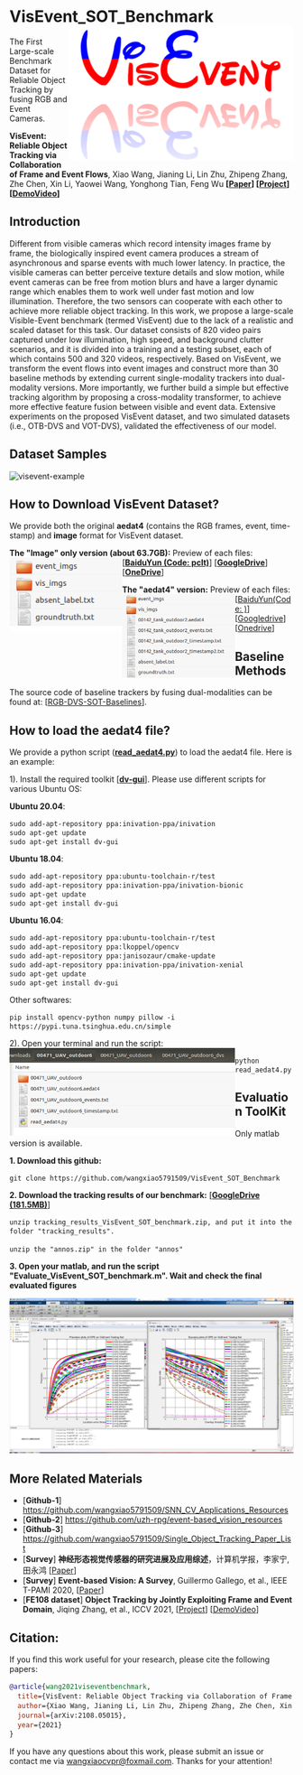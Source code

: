 # VisEvent_SOT_Benchmark <img src="visevent_art.png" width="400" align="right"> 
The First Large-scale Benchmark Dataset for Reliable Object Tracking by fusing RGB and Event Cameras. 

**VisEvent: Reliable Object Tracking via Collaboration of Frame and Event Flows**, Xiao Wang, Jianing Li, Lin Zhu, Zhipeng Zhang, Zhe Chen, Xin Li, Yaowei Wang, Yonghong Tian, Feng Wu **[[Paper](https://arxiv.org/pdf/2108.05015.pdf)] [[Project](https://sites.google.com/view/viseventtrack/)] [[DemoVideo](https://www.youtube.com/watch?v=U4uUjci9Gjc)]** 


## Introduction 
Different from visible cameras which record intensity images frame by frame, the biologically inspired event camera produces a stream of asynchronous and sparse events with much lower latency. In practice, the visible cameras can better perceive texture details and slow motion, while event cameras can be free from motion blurs and have a larger dynamic range which enables them to work well under fast motion and low illumination. Therefore, the two sensors can cooperate with each other to achieve more reliable object tracking. In this work, we propose a large-scale Visible-Event benchmark (termed VisEvent) due to the lack of a realistic and scaled dataset for this task. Our dataset consists of 820 video pairs captured under low illumination, high speed, and background clutter scenarios, and it is divided into a training and a testing subset, each of which contains 500 and 320 videos, respectively. Based on VisEvent, we transform the event flows into event images and construct more than 30 baseline methods by extending current single-modality trackers into dual-modality versions. More importantly, we further build a simple but effective tracking algorithm by proposing a cross-modality transformer, to achieve more effective feature fusion between visible and event data. Extensive experiments on the proposed VisEvent dataset, and two simulated datasets (i.e., OTB-DVS and VOT-DVS), validated the effectiveness of our model. 


## Dataset Samples 
![visevent-example](https://github.com/wangxiao5791509/RGB_Event_Tracking_Benchmark/blob/main/videosamples.png)

## How to Download VisEvent Dataset? 
We provide both the original **aedat4** (contains the RGB frames, event, time-stamp) and **image** format for VisEvent dataset. 

**The "Image" only version (about 63.7GB):** 
Preview of each files: <img src="https://github.com/wangxiao5791509/VisEvent_SOT_Benchmark/blob/main/Screenshot%20from%202021-08-27%2009-08-23.png" width="200" align="left"> 
[[**BaiduYun (Code: pclt)**](https://pan.baidu.com/s/1E7dgAxHV2QFPByKs3is7nw)] [[**GoogleDrive**](https://drive.google.com/drive/folders/1o_hZmZGUbZspxsj2a32vHNL8WwiMJ_Sh?usp=sharing)] [[**OneDrive**](https://stuahueducn-my.sharepoint.com/:f:/g/personal/e16101002_stu_ahu_edu_cn/Em_Cv5OzNpBAjlhzOHeqwxEBDudLz4hNQU-gfuZqvRTT-g?e=25lMs9)] 


**The "aedat4" version:** 
Preview of each files: <img src="https://github.com/wangxiao5791509/VisEvent_SOT_Benchmark/blob/main/Screenshot%20from%202021-08-27%2008-57-19.png" width="200" align="left"> 
[[BaiduYun(Code: )]()] [[Googledrive]()] [[Onedrive]()]





## Baseline Methods
The source code of baseline trackers by fusing dual-modalities can be found at: [[RGB-DVS-SOT-Baselines](https://github.com/wangxiao5791509/RGB-DVS-SOT-Baselines)].



## How to load the aedat4 file? 
We provide a python script ([**read_aedat4.py**](https://github.com/wangxiao5791509/VisEvent_SOT_Benchmark/blob/main/scripts/read_aedat4.py)) to load the aedat4 file. Here is an example: 

1). Install the required toolkit [[**dv-gui**](https://inivation.gitlab.io/dv/dv-docs/docs/getting-started.html)]. Please use different scripts for various Ubuntu OS: 

**Ubuntu 20.04**:

    sudo add-apt-repository ppa:inivation-ppa/inivation
    sudo apt-get update
    sudo apt-get install dv-gui

**Ubuntu 18.04**: 

    sudo add-apt-repository ppa:ubuntu-toolchain-r/test
    sudo add-apt-repository ppa:inivation-ppa/inivation-bionic
    sudo apt-get update
    sudo apt-get install dv-gui

**Ubuntu 16.04**: 

    sudo add-apt-repository ppa:ubuntu-toolchain-r/test 
    sudo add-apt-repository ppa:lkoppel/opencv 
    sudo add-apt-repository ppa:janisozaur/cmake-update 
    sudo add-apt-repository ppa:inivation-ppa/inivation-xenial 
    sudo apt-get update 
    sudo apt-get install dv-gui

Other softwares:

    pip install opencv-python numpy pillow -i https://pypi.tuna.tsinghua.edu.cn/simple 


2). Open your terminal and run the script: <img src="https://github.com/wangxiao5791509/VisEvent_SOT_Benchmark/blob/main/Screenshot%20from%202021-08-27%2012-29-25.png" width="400" align="left">

    python read_aedat4.py










## Evaluation ToolKit 
Only matlab version is available. 

**1. Download this github:**
    
    git clone https://github.com/wangxiao5791509/VisEvent_SOT_Benchmark

**2. Download the tracking results of our benchmark:**
[[**GoogleDrive (181.5MB)**](https://drive.google.com/file/d/1slfxEOtmSAQFRv_OmDeeoiiK1F-DqhEz/view?usp=sharing)]

    unzip tracking_results_VisEvent_SOT_benchmark.zip, and put it into the folder "tracking_results". 

    unzip the "annos.zip" in the folder "annos"

**3. Open your matlab, and run the script "Evaluate_VisEvent_SOT_benchmark.m". Wait and check the final evaluated figures**

<img src="res_fig/VisEvent_benchmark_results.png" width="650"> 






## More Related Materials 
* [**Github-1**] https://github.com/wangxiao5791509/SNN_CV_Applications_Resources 
* [**Github-2**] https://github.com/uzh-rpg/event-based_vision_resources 
* [**Github-3**] https://github.com/wangxiao5791509/Single_Object_Tracking_Paper_List
* [**Survey**] **神经形态视觉传感器的研究进展及应用综述**，计算机学报，李家宁, 田永鸿 [[Paper](https://drive.google.com/file/d/1d7igUbIrEWxmUI7xq75P6h_I4H7uI3FA/view?usp=sharing)] 
* [**Survey**] **Event-based Vision: A Survey**, Guillermo Gallego, et al., IEEE T-PAMI 2020, [[Paper](https://arxiv.org/abs/1904.08405)]
* [**FE108 dataset**] **Object Tracking by Jointly Exploiting Frame and Event Domain**, Jiqing Zhang, et al., ICCV 2021, [[Project](https://zhangjiqing.com/dataset/)] [[DemoVideo](https://www.youtube.com/watch?v=EeMRO8XVv04&ab_channel=JiqingZhang)] 











## Citation: 
If you find this work useful for your research, please cite the following papers: 

```bibtex
@article{wang2021viseventbenchmark,
  title={VisEvent: Reliable Object Tracking via Collaboration of Frame and Event Flows},
  author={Xiao Wang, Jianing Li, Lin Zhu, Zhipeng Zhang, Zhe Chen, Xin Li, Yaowei Wang, Yonghong Tian, Feng Wu},
  journal={arXiv:2108.05015},
  year={2021}
}
```

If you have any questions about this work, please submit an issue or contact me via wangxiaocvpr@foxmail.com. Thanks for your attention! 


















